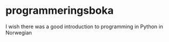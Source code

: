 programmeringsboka
==================

I wish there was a good introduction to programming in Python in Norwegian